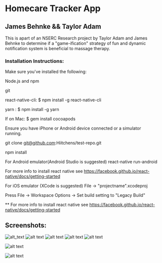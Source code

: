 # Homecare Tracker App
## James Behnke && Taylor Adam

This is apart of an NSERC Research project by Taylor Adam and James Behnke to determine if a "game-ification" strategy of fun and dynamic notification system is beneficial to massage therapy.

### Installation Instructions:
Make sure you've installed the following:

Node.js and npm

git

react-native-cli: $ npm install -g react-native-cli

yarn : $ npm install -g yarn

If on Mac: $ gem install cocoapods

Ensure you have iPhone or Android device connected or a simulator running.

git clone git@github.com:Hiitchens/test-repo.git

npm install

For Android emulator(Android Studio is suggested)
react-native run-android

For more info to install react native see https://facebook.github.io/react-native/docs/getting-started



For iOS emulator (XCode is suggested)
File -> "projectname".xcodeproj 

Press File -> Workspace Options -> Set build setting to "Legacy Build"


** For more info to install react native see https://facebook.github.io/react-native/docs/getting-started

## Screenshots:

![alt_text](https://github.com/Hiitchens/test-repo/blob/March03/dynamicNotifications.gif)
![alt text](https://github.com/Hiitchens/test-repo/blob/ColorRedesign/redesign/Login.PNG)
![alt text](https://github.com/Hiitchens/test-repo/blob/ColorRedesign/redesign/GenInfo.PNG)
![alt text](https://github.com/Hiitchens/test-repo/blob/ColorRedesign/redesign/Homecare.PNG)
![alt text](https://github.com/Hiitchens/test-repo/blob/ColorRedesign/redesign/info.PNG)

![alt text](https://github.com/Hiitchens/test-repo/blob/ColorRedesign/redesign/exercise.PNG)

![alt text](https://github.com/Hiitchens/test-repo/blob/ColorRedesign/redesign/exercise%26rating.PNG)

